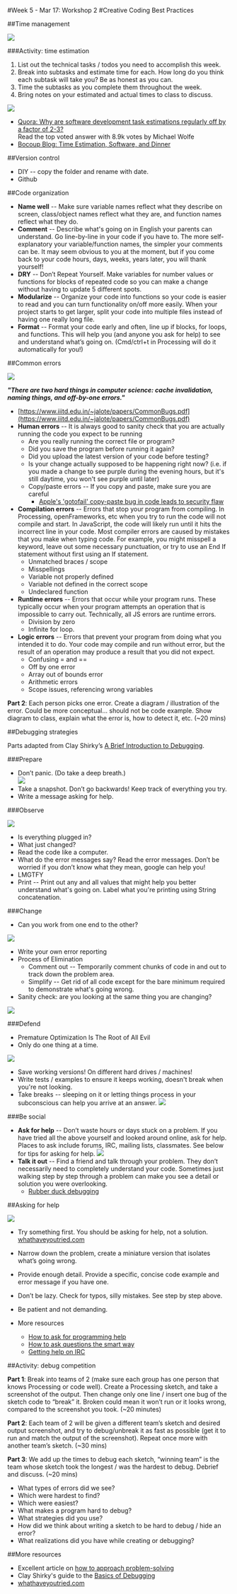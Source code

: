 #Week 5 - Mar 17: Workshop 2
#Creative Coding Best Practices

##Time management

![](http://i.imgur.com/aQZHy.gif)

###Activity: time estimation
1. List out the technical tasks / todos you need to accomplish this week.
2. Break into subtasks and estimate time for each. How long do you think each subtask will take you? Be as honest as you can.
3. Time the subtasks as you complete them throughout the week.
4. Bring notes on your estimated and actual times to class to discuss.

![](http://i.imgur.com/PzqpYuM.jpg)

* [Quora: Why are software development task estimations regularly off by a factor of 2-3?](http://www.quora.com/Engineering-Management/Why-are-software-development-task-estimations-regularly-off-by-a-factor-of-2-3)  
Read the top voted answer with 8.9k votes by Michael Wolfe
* [Bocoup Blog: Time Estimation, Software, and Dinner](http://weblog.bocoup.com/time-estimation-software-and-dinner/)

##Version control

* DIY -- copy the folder and rename with date.
* Github

##Code organization

* **Name well** -- Make sure variable names reflect what they describe on screen, class/object names reflect what they are, and function names reflect what they do.
* **Comment** -- Describe what's going on in English your parents can understand. Go line-by-line in your code if you have to. The more self-explanatory your variable/function names, the simpler your comments can be. It may seem obvious to you at the moment, but if you come back to your code hours, days, weeks, years later, you will thank yourself!
* **DRY** -- Don’t Repeat Yourself. Make variables for number values or functions for blocks of repeated code so you can make a change without having to update 5 different spots.
* **Modularize** -- Organize your code into functions so your code is easier to read and you can turn functionality on/off more easily. When your project starts to get larger, split your code into multiple files instead of having one really long file.
* **Format** -- Format your code early and often, line up if blocks, for loops, and functions. This will help you (and anyone you ask for help) to see and understand what’s going on. (Cmd/ctrl+t in Processing will do it automatically for you!)

##Common errors

![](http://i1087.photobucket.com/albums/j475/viniciusmiro/Gifs/tumblr_lk84kyJbMz1qbghjc.gif)

__*"There are two hard things in computer science: cache invalidation, naming things, and off-by-one errors."*__

* [https://www.iiitd.edu.in/~jalote/papers/CommonBugs.pdf](https://www.iiitd.edu.in/~jalote/papers/CommonBugs.pdf)
* **Human errors** -- It is always good to sanity check that you are actually running the code you expect to be running
    * Are you really running the correct file or program?
    * Did you save the program before running it again?
    * Did you upload the latest version of your code before testing?
    * Is your change actually supposed to be happening right now? (i.e. if you made a change to see purple during the evening hours, but it's still daytime, you won't see purple until later)
    * Copy/paste errors -- If you copy and paste, make sure you are careful
        * [Apple's 'gotofail' copy-paste bug in code leads to security flaw](http://news.cnet.com/8301-13579_3-57619510-37/apple-finally-fixes-gotofail-os-x-security-hole/)
* **Compilation errors** -- Errors that stop your program from compiling. In Processing, openFrameworks, etc when you try to run the code will not compile and start. In JavaScript, the code will likely run until it hits the incorrect line in your code. Most compiler errors are caused by mistakes that you make when typing code. For example, you might misspell a keyword, leave out some necessary punctuation, or try to use an End If statement without first using an If statement.
    * Unmatched braces / scope
    * Misspellings
    * Variable not properly defined
    * Variable not defined in the correct scope
    * Undeclared function
* **Runtime errors** -- Errors that occur while your program runs. These typically occur when your program attempts an operation that is impossible to carry out. Technically, all JS errors are runtime errors.
    * Division by zero
    * Infinite for loop. 
* **Logic errors** -- Errors that prevent your program from doing what you intended it to do. Your code may compile and run without error, but the result of an operation may produce a result that you did not expect.
    * Confusing = and ==
    * Off by one error
    * Array out of bounds error
    * Arithmetic errors
    * Scope issues, referencing wrong variables
 
**Part 2**: Each person picks one error. Create a diagram / illustration of the error. Could be more conceptual… should not be code example. Show diagram to class, explain what the error is, how to detect it, etc. (~20 mins)

##Debugging strategies

Parts adapted from Clay Shirky’s [A Brief Introduction to Debugging](https://docs.google.com/document/d/1ZekLDsbLpySJgFvYYtpYmWMEQ3kiUNW6fOt7BNmTHX8/edit).

###Prepare

+ Don’t panic. (Do take a deep breath.)  
![](http://i.imgur.com/LH1LO.gif)
+ Take a snapshot. Don’t go backwards! Keep track of everything you try.  
+ Write a message asking for help.  
  
###Observe

![](http://i.imgur.com/WIrUykX.gif)

+ Is everything plugged in?
+ What just changed?
+ Read the code like a computer.
+ What do the error messages say? Read the error messages. Don’t be worried if you don’t know what they mean, google can help you!
+ LMGTFY
+ Print -- Print out any and all values that might help you better understand what's going on. Label what you're printing using String concatenation.

###Change
+ Can you work from one end to the other?

![](http://31.media.tumblr.com/d844d7209d5a9b01c1e79cc6fddc3329/tumblr_ms3lhghLxK1ql5yr7o1_400.gif)
+ Write your own error reporting
+ Process of Elimination 
     + Comment out -- Temporarily comment chunks of code in and out to track down the problem area.
     + Simplify -- Get rid of all code except for the bare minimum required to demonstrate what's going wrong.
+ Sanity check: are you looking at the same thing you are changing?

![](http://imageshack.us/a/img189/6613/tumblrlp9vi5yi801qhjpk5.gif)

###Defend 
+ Premature Optimization Is The Root of All Evil  
+ Only do one thing at a time.
 
![](http://i.imgur.com/B7pgyUi.gif)

+ Save working versions! On different hard drives / machines!
+ Write tests / examples to ensure it keeps working, doesn't break when you're not looking.
+ Take breaks -- sleeping on it or letting things process in your subconscious can help you arrive at an answer.
![](http://25.media.tumblr.com/tumblr_mb5xneXFLU1rpyjpco1_250.gif)

###Be social
+ __Ask for help__ -- Don’t waste hours or days stuck on a problem. If you have tried all the above yourself and looked around online, ask for help. Places to ask include forums, IRC, mailing lists, classmates. See below for tips for asking for help.
![](http://assets0.ordienetworks.com/misc/tumblr_lzcnn2wIFe1qi0hnvo1_500.gif)
+ __Talk it out__ -- Find a friend and talk through your problem. They don’t necessarily need to completely understand your code. Sometimes just walking step by step through a problem can make you see a detail or solution you were overlooking.
    + [Rubber duck debugging](http://en.wikipedia.org/wiki/Rubber_duck_debugging)


##Asking for help

![](https://31.media.tumblr.com/d586c5f898287597dc01facc77d7a8a4/tumblr_inline_mzjzs15gYy1qj3ir1.gif)

* Try something first. You should be asking for help, not a solution. 
          [whathaveyoutried.com](http://www.whathaveyoutried.com)
* Narrow down the problem, create a miniature version that isolates what’s going wrong.
* Provide enough detail. Provide a specific, concise code example and error message if you have one.
* Don’t be lazy. Check for typos, silly mistakes. See step by step above.
* Be patient and not demanding.

* More resources
    * [How to ask for programming help](http://codingkilledthecat.wordpress.com/2012/06/26/how-to-ask-for-programming-help/)
    * [How to ask questions the smart way](http://www.catb.org/esr/faqs/smart-questions.html)
    * [Getting help on IRC](https://workaround.org/getting-help-on-irc)

##Activity: debug competition

**Part 1**: Break into teams of 2 (make sure each group has one person that knows Processing or code well). Create a Processing sketch, and take a screenshot of the output. Then change only one line / insert one bug of the sketch code to “break” it. Broken could mean it won’t run or it looks wrong, compared to the screenshot you took. (~20 minutes)

**Part 2**: Each team of 2 will be given a different team’s sketch and desired output screenshot, and try to debug/unbreak it as fast as possible (get it to run and match the output of the screenshot). Repeat once more with another team’s sketch.  (~30 mins)

**Part 3**: We add up the times to debug each sketch, “winning team” is the team whose sketch took the longest / was the hardest to debug. Debrief and discuss. (~20 mins)
* What types of errors did we see?
* Which were hardest to find?
* Which were easiest?
* What makes a program hard to debug?
* What strategies did you use?
* How did we think about writing a sketch to be hard to debug / hide an error?
* What realizations did you have while creating or debugging?

##More resources
* Excellent article on [how to approach problem-solving](http://mattgemmell.com/2008/12/08/what-have-you-tried/)
* Clay Shirky's guide to the [Basics of Debugging](https://docs.google.com/document/d/1ZekLDsbLpySJgFvYYtpYmWMEQ3kiUNW6fOt7BNmTHX8/edit)
* [whathaveyoutried.com](http://www.whathaveyoutried.com)
